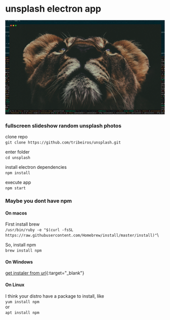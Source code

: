 # unsplash electron app

![unsplash app](https://raw.githubusercontent.com/tribeiros/unsplash/master/unsplash.png)


### fullscreen slideshow random unsplash photos

clone repo\
`git clone https://github.com/tribeiros/unsplash.git`

enter folder\
`cd unsplash`

install electron dependencies\
`npm install`

execute app\
`npm start`

### Maybe you dont have npm

#### On macos
First install brew\
`/usr/bin/ruby -e "$(curl -fsSL https://raw.githubusercontent.com/Homebrew/install/master/install)"`\

So, install npm\
`brew install npm`

#### On Windows
[get instaler from url](https://nodejs.org/en/download/){:target="_blank"}

#### On Linux
I think your distro have a package to install, like\
`yum install npm`\
or\
`apt install npm`
